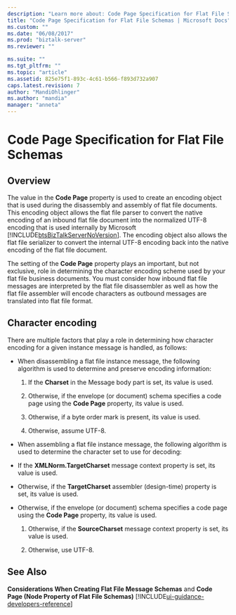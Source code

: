 ```yaml
---
description: "Learn more about: Code Page Specification for Flat File Schemas"
title: "Code Page Specification for Flat File Schemas | Microsoft Docs"
ms.custom: ""
ms.date: "06/08/2017"
ms.prod: "biztalk-server"
ms.reviewer: ""

ms.suite: ""
ms.tgt_pltfrm: ""
ms.topic: "article"
ms.assetid: 825e75f1-893c-4c61-b566-f893d732a907
caps.latest.revision: 7
author: "MandiOhlinger"
ms.author: "mandia"
manager: "anneta"
---
```

# Code Page Specification for Flat File Schemas

## Overview
The value in the **Code Page** property is used to create an encoding object that is used during the disassembly and assembly of flat file documents. This encoding object allows the flat file parser to convert the native encoding of an inbound flat file document into the normalized UTF-8 encoding that is used internally by Microsoft [!INCLUDE[btsBizTalkServerNoVersion](../includes/btsbiztalkservernoversion-md.md)]. The encoding object also allows the flat file serializer to convert the internal UTF-8 encoding back into the native encoding of the flat file document.  
  
 The setting of the **Code Page** property plays an important, but not exclusive, role in determining the character encoding scheme used by your flat file business documents. You must consider how inbound flat file messages are interpreted by the flat file disassembler as well as how the flat file assembler will encode characters as outbound messages are translated into flat file format.  

## Character encoding  
 There are multiple factors that play a role in determining how character encoding for a given instance message is handled, as follows:  
  
-   When disassembling a flat file instance message, the following algorithm is used to determine and preserve encoding information:  
  
    1.  If the **Charset** in the Message body part is set, its value is used.  
  
    2.  Otherwise, if the envelope (or document) schema specifies a code page using the **Code Page** property, its value is used.  
  
    3.  Otherwise, if a byte order mark is present, its value is used.  
  
    4.  Otherwise, assume UTF-8.  
  
-   When assembling a flat file instance message, the following algorithm is used to determine the character set to use for decoding:  
  
-   If the **XMLNorm.TargetCharset** message context property is set, its value is used.  
  
-   Otherwise, if the **TargetCharset** assembler (design-time) property is set, its value is used.  
  
-   Otherwise, if the envelope (or document) schema specifies a code page using the **Code Page** property, its value is used.  
  
    1.  Otherwise, if the **SourceCharset** message context property is set, its value is used.  
  
    2.  Otherwise, use UTF-8.  
  
## See Also  
 **Considerations When Creating Flat File Message Schemas** and **Code Page (Node Property of Flat File Schemas)** [!INCLUDE[ui-guidance-developers-reference](../includes/ui-guidance-developers-reference.md)]
